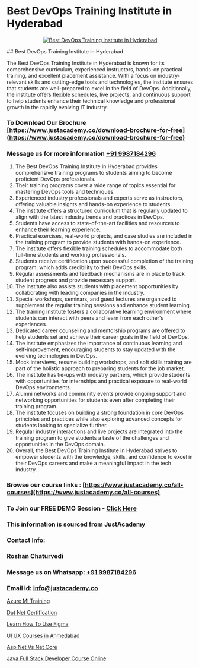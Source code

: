 # Best DevOps Training Institute in Hyderabad

<p align="center">
  <a href="https://justacademy.co/program-detail/software-testing">
    <img src="https://justacademy.co/storage2/program_images/1704700438.webp" alt="Best DevOps Training Institute in Hyderabad">
  </a>
</p>
## Best DevOps Training Institute in Hyderabad

The Best DevOps Training Institute in Hyderabad is known for its comprehensive curriculum, experienced instructors, hands-on practical training, and excellent placement assistance. With a focus on industry-relevant skills and cutting-edge tools and technologies, the institute ensures that students are well-prepared to excel in the field of DevOps. Additionally, the institute offers flexible schedules, live projects, and continuous support to help students enhance their technical knowledge and professional growth in the rapidly evolving IT industry.
### To Download Our Brochure [https://www.justacademy.co/download-brochure-for-free](https://www.justacademy.co/download-brochure-for-free)
### Message us for more information [+91 9987184296](https://api.whatsapp.com/send?phone=919987184296)
1) The Best DevOps Training Institute in Hyderabad provides comprehensive training programs to students aiming to become proficient DevOps professionals. 
2) Their training programs cover a wide range of topics essential for mastering DevOps tools and techniques. 
3) Experienced industry professionals and experts serve as instructors, offering valuable insights and hands-on experience to students. 
4) The institute offers a structured curriculum that is regularly updated to align with the latest industry trends and practices in DevOps. 
5) Students have access to state-of-the-art facilities and resources to enhance their learning experience. 
6) Practical exercises, real-world projects, and case studies are included in the training program to provide students with hands-on experience. 
7) The institute offers flexible training schedules to accommodate both full-time students and working professionals. 
8) Students receive certification upon successful completion of the training program, which adds credibility to their DevOps skills. 
9) Regular assessments and feedback mechanisms are in place to track student progress and provide necessary support. 
10) The institute also assists students with placement opportunities by collaborating with leading companies in the industry. 
11) Special workshops, seminars, and guest lectures are organized to supplement the regular training sessions and enhance student learning. 
12) The training institute fosters a collaborative learning environment where students can interact with peers and learn from each other's experiences. 
13) Dedicated career counseling and mentorship programs are offered to help students set and achieve their career goals in the field of DevOps. 
14) The institute emphasizes the importance of continuous learning and self-improvement, encouraging students to stay updated with the evolving technologies in DevOps. 
15) Mock interviews, resume building workshops, and soft skills training are part of the holistic approach to preparing students for the job market. 
16) The institute has tie-ups with industry partners, which provide students with opportunities for internships and practical exposure to real-world DevOps environments. 
17) Alumni networks and community events provide ongoing support and networking opportunities for students even after completing their training program. 
18) The institute focuses on building a strong foundation in core DevOps principles and practices while also exploring advanced concepts for students looking to specialize further. 
19) Regular industry interactions and live projects are integrated into the training program to give students a taste of the challenges and opportunities in the DevOps domain. 
20) Overall, the Best DevOps Training Institute in Hyderabad strives to empower students with the knowledge, skills, and confidence to excel in their DevOps careers and make a meaningful impact in the tech industry.

### Browse our course links : [https://www.justacademy.co/all-courses](https://www.justacademy.co/all-courses) 
### To Join our FREE DEMO Session - [Click Here](https://www.justacademy.co/register-for-course-demo)


### This information is sourced from JustAcademy
### Contact Info:
### Roshan Chaturvedi
### Message us on Whatsapp: [+91 9987184296](https://api.whatsapp.com/send?phone=919987184296)
### Email id: [info@justacademy.co](mailto:info@justacademy.co)
                
[Azure Ml Training](https://www.linkedin.com/pulse/azure-ml-training-justacademy-bradford-jzo9e?trackingId=yQRGaBqNIt6hohTRtPvCJg%3D%3D&lipi=urn%3Ali%3Apage%3Ad_flagship3_company_admin%3BU6qvup%2BkTG%2BWwu84oCWCCA%3D%3D)

[Dot Net Certification](https://www.linkedin.com/pulse/dot-net-certification-justacademy-hyderabad-2rdmc?trackingId=c5%2Bki5vTr022psI2Be12yA%3D%3D&lipi=urn%3Ali%3Apage%3Ad_flagship3_company_admin%3BIgbA%2F28BQMiUW8Q%2FkWRJzw%3D%3D)

[Learn How To Use Figma](https://medium.com/@AkashSingh2052/learn-how-to-use-figma-a0a3408a5aa4)

[UI UX Courses in Ahmedabad](https://medium.com/@roneet705/ui-ux-courses-in-ahmedabad-ce486e82db7d)

[Asp Net Vs Net Core](https://justacademyin.github.io/justacademy/asp-net-vs-net-core)

[Java Full Stack Developer Course Online](https://justacademyin.github.io/justacademy/java-full-stack-developer-course-online)

